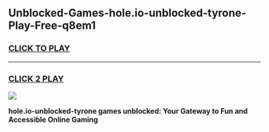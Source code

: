 
## Unblocked-Games-hole.io-unblocked-tyrone-Play-Free-q8em1
<h3>
<a href="https://premium76.site?title=hole.io-unblocked-tyrone&ref=23A">CLICK TO PLAY</a></h3>
<hr>

<h3>
<a href="https://premium76.site?title=hole.io-unblocked-tyrone&ref=23A">CLICK 2 PLAY</a>
  
</h3>

<a href="https://premium76.site?title=hole.io-unblocked-tyrone&ref=23A"><img src="https://clearcache.store/games.png"></a>


**hole.io-unblocked-tyrone games unblocked: Your Gateway to Fun and Accessible Online Gaming**

